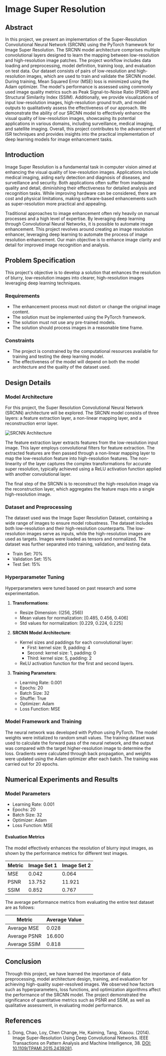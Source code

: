 # Image Super Resolution

## Abstract
In this project, we present an implementation of the Super-Resolution Convolutional Neural Network (SRCNN) using the PyTorch framework for Image Super Resolution. The SRCNN model architecture comprises multiple convolutional layers designed to learn the mapping between low-resolution and high-resolution image patches. The project workflow includes data loading and preprocessing, model definition, training loop, and evaluation on test data. Our dataset consists of pairs of low-resolution and high-resolution images, which are used to train and validate the SRCNN model. During training, Mean Squared Error (MSE) loss is minimized using the Adam optimizer. The model's performance is assessed using commonly used image quality metrics such as Peak Signal-to-Noise Ratio (PSNR) and Structural Similarity Index (SSIM). Additionally, we provide visualizations of input low-resolution images, high-resolution ground truth, and model outputs to qualitatively assess the effectiveness of our approach. We demonstrate the ability of our SRCNN model to effectively enhance the visual quality of low-resolution images, showcasing its potential applications in various domains, including surveillance, medical imaging, and satellite imaging. Overall, this project contributes to the advancement of ISR techniques and provides insights into the practical implementation of deep learning models for image enhancement tasks.

## Introduction
Image Super Resolution is a fundamental task in computer vision aimed at enhancing the visual quality of low-resolution images. Applications include medical imaging, aiding early detection and diagnosis of diseases, and surveillance and security. Both applications often suffer from inadequate quality and detail, diminishing their effectiveness for detailed analysis and recognition tasks. While improving hardware can be considered, there are cost and physical limitations, making software-based enhancements such as super-resolution more practical and appealing.

Traditional approaches to image enhancement often rely heavily on manual processes and a high level of expertise. By leveraging deep learning through Convolutional Neural Networks, it is possible to automate image enhancement. This project revolves around creating an image resolution enhancer, leveraging deep learning to automate the process of image resolution enhancement. Our main objective is to enhance image clarity and detail for improved image recognition and analysis.

## Problem Specification
This project's objective is to develop a solution that enhances the resolution of blurry, low-resolution images into clearer, high-resolution images leveraging deep learning techniques.

### Requirements
- The enhancement process must not distort or change the original image content.
- The solution must be implemented using the PyTorch framework.
- The solution must not use any pre-trained models.
- The solution should process images in a reasonable time frame.

### Constraints
- The project is constrained by the computational resources available for training and testing the deep learning model.
- The effectiveness of the model will depend on both the model architecture and the quality of the dataset used.

## Design Details

### Model Architecture
For this project, the Super Resolution Convolutional Neural Network (SRCNN) architecture will be explored. The SRCNN model consists of three layers: a feature extraction layer, a non-linear mapping layer, and a reconstruction error layer.

![SRCNN Architecture](link-to-your-image)

The feature extraction layer extracts features from the low-resolution input image. This layer employs convolutional filters for feature extraction. The extracted features are then passed through a non-linear mapping layer to map the low-resolution feature into high-resolution features. The non-linearity of the layer captures the complex transformations for accurate super resolution, typically achieved using a ReLU activation function applied with another convolutional layer. 

The final step of the SRCNN is to reconstruct the high-resolution image via the reconstruction layer, which aggregates the feature maps into a single high-resolution image.

### Dataset and Preprocessing
The dataset used was the Image Super Resolution Dataset, containing a wide range of images to ensure model robustness. The dataset includes both low-resolution and their high-resolution counterparts. The low-resolution images serve as inputs, while the high-resolution images are used as targets. Images were loaded as tensors and normalized. The dataset was further separated into training, validation, and testing data.

- Train Set: 70%
- Validation Set: 15%
- Test Set: 15%

### Hyperparameter Tuning
Hyperparameters were tuned based on past research and some experimentation.

1. **Transformations**:
   - Resize Dimension: ((256, 256))
   - Mean values for normalization: [0.485, 0.456, 0.406]
   - Std values for normalization: [0.229, 0.224, 0.225]

2. **SRCNN Model Architecture**:
   - Kernel sizes and paddings for each convolutional layer:
     - First: kernel size: 9, padding: 4
     - Second: kernel size: 1, padding: 0
     - Third: kernel size: 5, padding: 2
   - ReLU activation function for the first and second layers.

3. **Training Parameters**:
   - Learning Rate: 0.001
   - Epochs: 20
   - Batch Size: 32
   - Shuffle: True
   - Optimizer: Adam
   - Loss Function: MSE

### Model Framework and Training
The neural network was developed with Python using PyTorch. The model weights were initialized to random small values. The training dataset was used to calculate the forward pass of the neural network, and the output was compared with the target higher-resolution image to determine the loss. Gradients were calculated through back propagation, and weights were updated using the Adam optimizer after each batch. The training was carried out for 20 epochs.

## Numerical Experiments and Results

### Model Parameters
- Learning Rate: 0.001
- Epochs: 20
- Batch Size: 32
- Optimizer: Adam
- Loss Function: MSE

#### Evaluation Metrics
The model effectively enhances the resolution of blurry input images, as shown by the performance metrics for different test images.

| Metric | Image Set 1 | Image Set 2 |
|--------|-------------|-------------|
| MSE    | 0.042       | 0.064       |
| PSNR   | 13.752      | 11.921      |
| SSIM   | 0.852       | 0.767       |

The average performance metrics from evaluating the entire test dataset are as follows:

| Metric          | Average Value |
|-----------------|---------------|
| Average MSE     | 0.028         |
| Average PSNR    | 16.600        |
| Average SSIM    | 0.818         |

## Conclusion 
Through this project, we have learned the importance of data preprocessing, model architecture design, training, and evaluation for achieving high-quality super-resolved images. We observed how factors such as hyperparameters, loss functions, and optimization algorithms affect the performance of the SRCNN model. The project demonstrated the significance of quantitative metrics such as PSNR and SSIM, as well as qualitative assessment, in evaluating model performance.

## References
1. Dong, Chao, Loy, Chen Change, He, Kaiming, Tang, Xiaoou. (2014). Image Super-Resolution Using Deep Convolutional Networks. IEEE Transactions on Pattern Analysis and Machine Intelligence, 38. [DOI: 10.1109/TPAMI.2015.2439281](https://doi.org/10.1109/TPAMI.2015.2439281).
